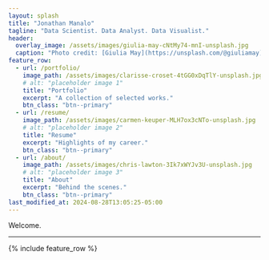 ```yaml
---
layout: splash
title: "Jonathan Manalo"
tagline: "Data Scientist. Data Analyst. Data Visualist."
header:
  overlay_image: /assets/images/giulia-may-cNtMy74-mnI-unsplash.jpg
  caption: "Photo credit: [Giulia May](https://unsplash.com/@giuliamay) on [Unsplash](https://unsplash.com)"
feature_row:
  - url: /portfolio/
    image_path: /assets/images/clarisse-croset-4tGG0xDqTlY-unsplash.jpg
    # alt: "placeholder image 1"
    title: "Portfolio"
    excerpt: "A collection of selected works."
    btn_class: "btn--primary"
  - url: /resume/
    image_path: /assets/images/carmen-keuper-MLH7ox3cNTo-unsplash.jpg
    # alt: "placeholder image 2"
    title: "Resume"
    excerpt: "Highlights of my career."
    btn_class: "btn--primary"
  - url: /about/
    image_path: /assets/images/chris-lawton-3Ik7xWYJv3U-unsplash.jpg
    # alt: "placeholder image 3"
    title: "About"
    excerpt: "Behind the scenes."
    btn_class: "btn--primary"
last_modified_at: 2024-08-28T13:05:25-05:00
---
```


Welcome.

---
{% include feature_row %}

